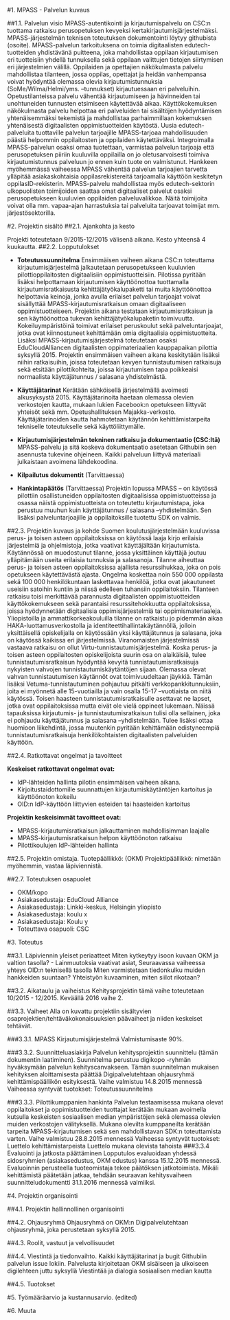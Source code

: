 #1. MPASS - Palvelun kuvaus

##1.1. Palvelun visio
MPASS-autentikointi ja kirjautumispalvelu on CSC:n tuottama ratkaisu perusopetuksen kevyeksi kertakirjautumisjärjestelmäksi. MPASS-järjestelmän teknisen toteutuksen dokumentointi löytyy githubista (osoite). MPASS-palvelun tarkoituksena on toimia digitaalisten edutech-tuotteiden yhdistävänä puitteena, joka mahdollistaa oppilaan kirjautumisen eri tuotteisiin yhdellä tunnuksella sekä oppilaan valittujen tietojen siirtymisen eri järjestelmien välillä. 
Oppilaiden ja opettajien näkökulmasta palvelu mahdollistaa tilanteen, jossa oppilas, opettajat ja heidän vanhempansa voivat hyödyntää olemassa olevia kirjautumistunnuksia (SoMe/Wilma/Helmi/yms. –tunnukset) kirjautuessaan eri palveluihin. Opetustilanteissa palvelu vähentää kirjautumiseen ja hävinneiden tai unohtuneiden tunnusten etsimiseen käytettävää aikaa. Käyttökokemuksen näkökulmasta palvelu helpottaa eri palveluiden tai sisältöjen hyödyntämisen yhtenäisemmäksi tekemistä ja mahdollistaa parhaimmillaan kokemuksen yhtenäisestä digitaalisten oppimistuotteiden käytöstä.
Uusia edutech-palveluita tuottaville palvelun tarjoajille MPASS-tarjoaa mahdollisuuden päästä helpommin oppilaitosten ja oppilaiden käytettäväksi. Integroimalla MPASS-palvelun osaksi omaa tuotettaan, varmistaa palvelun tarjoaja että perusopetuksen piiriin kuuluvilla oppilailla on jo oletusarvoisesti toimiva kirjautumistunnus palveluun jo ennen kuin tuote on valmistunut. Hankkeen myöhemmässä vaiheessa MPASS vähentää palvelun tarjoajien tarvetta ylläpitää asiakaskohtaisia oppilasrekistereitä tarjoamalla käyttöön keskitetyn oppilasID-rekisterin. 
MPASS-palvelu mahdollistaa myös edutech-sektorin ulkopuolisten toimijoiden saattaa omat digitaaliset palvelut osaksi perusopetukseen kuuluvien oppilaiden palveluvalikkoa. Näitä toimijoita voivat olla mm. vapaa-ajan harrastuksia tai palveluita tarjoavat toimijat mm. järjestösektorilla. 

#2. Projektin sisältö
##2.1. Ajankohta ja kesto 

Projekti toteutetaan 9/2015-12/2015 välisenä aikana. Kesto yhteensä 4 kuukautta.
##2.2. Lopputulokset

- **Toteutussuunnitelma**
Ensimmäisen vaiheen aikana CSC:n toteuttama kirjautumisjärjestelmä jalkautetaan perusopetukseen kuuluvien pilottioppilaitosten digitaalisiin oppimistuotteisiin. Pilotissa pyritään lisäksi helpottamaan kirjautumisen käyttöönottoa tuottamalla kirjautumisratkaisusta kehittäjätyökalupaketti tai muita käyttöönottoa helpottavia keinoja, jonka avulla erilaiset palvelun tarjoajat voivat sisällyttää MPASS-kirjautumisratkaisun omaan digitaaliseen oppimistuotteiseen. Projektin aikana testataan kirjautumisratkaisun ja sen käyttöönottoa tukevan kehittäjätyökalupaketin toimivuutta.
Kokeiluympäristöinä toimivat erilaiset peruskoulut sekä palveluntarjoajat, jotka ovat kiinnostuneet kehittämään omia digitaalisia oppimistuotteita. Lisäksi MPASS-kirjautumisjärjestelmä toteutetaan osaksi EduCloudAlliancen digitaalisten oppimateriaalien kauppapaikan pilottia syksyllä 2015.
Projektin ensimmäisen vaiheen aikana keskitytään lisäksi niihin ratkaisuihin, joissa toteutetaan kevyen tunnistautumisen ratkaisuja sekä etsitään pilottikohteita, joissa kirjautumisen tapa poikkeaisi normaalista käyttäjätunnus / salasana yhdistelmästä. 

- **Käyttäjätarinat**
Kerätään sähköisellä järjestelmällä avoimesti alkusyksystä 2015. Käyttäjätarinoita haetaan olemassa olevien verkostojen kautta, mukaan lukien Facebook:n opetukseen liittyvät yhteisöt sekä mm. Opetushallituksen Majakka-verkosto. Käyttäjätarinoiden kautta hahmotetaan käytännön kehittämistarpeita tekniselle toteutukselle sekä käyttöliittymälle.

- **Kirjautumisjärjestelmän tekninen ratkaisu ja dokumentaatio (CSC:ltä)**
MPASS-palvelu ja sitä koskeva dokumentaatio asetetaan Githubiin sen asennusta tukevine ohjeineen. Kaikki palveluun liittyvä materiaali julkaistaan avoimena lähdekoodina. 

- **Kilpailutus dokumentit** (Tarvittaessa)
- **Hankintapäätös** (Tarvittaessa)
Projektin lopussa MPASS – on käytössä pilottiin osallistuneiden oppilaitosten digitaalisissa oppimistuotteissa ja osassa näistä oppimistuotteista on toteutettu kirjautumistapa, joka perustuu muuhun kuin käyttäjätunnus / salasana –yhdistelmään. Sen lisäksi palveluntarjoajille ja oppilaitoksille tuotettu SDK on valmis.

##2.3. Projektin kuvaus ja kohde
Suomen koulutusjärjestelmään kuuluvissa perus- ja toisen asteen oppilaitoksissa on käytössä laaja kirjo erilaisia järjestelmiä ja ohjelmistoja, jotka vaativat käyttäjältään kirjautumista. Käytännössä on muodostunut tilanne, jossa yksittäinen käyttäjä joutuu ylläpitämään useita erilaisia tunnuksia ja salasanoja.  Tilanne aiheuttaa perus- ja toisen asteen oppilaitoksissa ajallista resurssihukkaa, joka on pois opetukseen käytettävästä ajasta. Ongelma koskettaa noin 550 000 oppilasta sekä 100 000 henkilökuntaan laskettavaa henkilöä, jotka ovat jakautuneet useisiin satoihin kuntiin ja niissä edelleen tuhansiin oppilaitoksiin. Tilanteen ratkaisu toisi merkittävää parannusta digitaalisten oppimistuotteiden käyttökokemukseen sekä parantaisi resurssitehokkuutta oppilaitoksissa, joissa hyödynnetään digitaalisia oppimisjärjestelmiä tai oppimismateriaaleja. Yliopistoilla ja ammattikorkeakouluilla tilanne on ratkaistu jo pidemmän aikaa HAKA-luottamusverkostolla ja identiteettihallintakäytännöllä, jolloin yksittäisellä opiskelijalla on käytössään yksi käyttäjätunnus ja salasana, joka on käytössä kaikissa eri järjestelmissä. Viranomaisten järjestelmissä vastaava ratkaisu on ollut Virtu-tunnistautumisjärjestelmä.
Koska perus- ja toisen asteen oppilaitosten opiskelijoista suurin osa on alaikäisiä, tulee tunnistautumisratkaisun hyödyntää kevyitä tunnistautumisratkaisuja nykyisten vahvojen tunnistautumiskäytäntöjen sijaan. Olemassa olevat vahvan tunnistautumisen käytännöt ovat toimivuudeltaan jäykkiä. Tämän lisäksi Vetuma-tunnistautuminen pohjautuu pitkälti verkkopankkitunnuksiin, joita ei myönnetä alle 15-vuotiailla ja vain osalla 15-17 –vuotiaista on niitä käytössä. Toisen haasteen tunnistautumisratkaisulle asettavat ne lapset, jotka ovat oppilaitoksissa mutta eivät ole vielä oppineet lukemaan. Näissä tapauksissa kirjautumis- ja tunnistautumisratkaisun tulisi olla sellainen, joka ei pohjaudu käyttäjätunnus ja salasana –yhdistelmään. Tulee lisäksi ottaa huomioon liikehdintä, jossa muutenkin pyritään kehittämään edistyneempiä tunnistautumisratkaisuja henkilökohtaisten digitaalisten palveluiden käyttöön. 

##2.4. Ratkottavat ongelmat ja tavoitteet

**Keskeiset ratkottavat ongelmat ovat:**
- IdP-lähteiden hallinta pilotin ensimmäisen vaiheen aikana. 
- Kirjoitustaidottomille suunnattujen kirjautumiskäytäntöjen kartoitus ja käyttöönoton kokeilu
- OID:n IdP-käyttöön liittyvien esteiden tai haasteiden kartoitus

**Projektin keskeisimmät tavoitteet ovat:**
- MPASS-kirjautumisratkaisun jalkauttaminen mahdollisimman laajalle
- MPASS-kirjautumisratkaisun helpon käyttöönoton ratkaisu
- Pilottikoulujen IdP-lähteiden hallinta

##2.5. Projektin omistaja.
Tuotepäällikkö:  (OKM)
Projektipäällikkö: nimetään myöhemmin, vastaa läpiviennistä.

##2.7. Toteutuksen osapuolet
- OKM/kopo
- Asiakasedustaja: EduCloud Alliance
- Asiakasedustaja: Linkki-keskus, Helsingin yliopisto
- Asiakasedustaja: koulu x
- Asiakasedustaja: Koulu y
- Toteuttava osapuoli: CSC

#3. Toteutus

##3.1. Läpiviennin yleiset periaatteet
    Miten kytkeytyy isoon kuvaan OKM ja valtion tasolla?
    - Lainmuutoksia vaativat asiat, Seuraavassa vaiheessa yhteys OID:n teknisellä tasolla
    Miten varmistetaan tiedonkulku muiden hankkeiden suuntaan?
    Yhteistyön kuvaaminen, miten siilot rikotaan?

##3.2. Aikataulu ja vaiheistus
Kehitysprojektin tämä vaihe toteutetaan 10/2015 - 12/2015. Keväällä 2016 vaihe 2.

##3.3. Vaiheet
Alla on kuvattu projektiin sisältyvien osaprojektien/tehtäväkokonaisuuksien päävaiheet ja niiden keskeiset tehtävät.

###3.3.1. MPASS Kirjautumisjärjestelmä 
Valmistumisaste 90%.

###3.3.2. Suunnitteluasiakirja
Palvelun kehitysprojektin suunnittelu (tämän dokumentin laatiminen). Suunnitelma perustuu digikopo -ryhmän hyväksymään palvelun kehityscanvakseen. Tämän suunnitelman mukaisen kehityksen aloittamisesta päättää Digipalvelutehtaan ohjausryhmä kehittämispäällikön esityksestä. 
    Vaihe valmistuu 14.8.2015 mennessä
Vaiheessa syntyvät tuotokset:
    Toteutussuunnitelma

###3.3.3. Pilottikumppanien hankinta
Palvelun testaamisessa mukana olevat oppilaitokset ja oppimistuotteiden tuottajat kerätään mukaan avoimella kutsulla keskeisten sosiaalisen median ympäristöjen sekä olemassa olevien muiden verkostojen välityksellä.  Mukana olevilta kumppaneilta kerätään tarpeita MPASS-kirjautumisen sekä sen mahdollistavan SDK:n toteuttamista varten. 
    Vaihe valmistuu 28.8.2015 mennessä
Vaiheessa syntyvät tuotokset:
Luettelo kehittämistarpeista
Luettelo mukana olevista tahoista
###3.3.4 Evaluointi ja jatkosta päättäminen
Lopputulos evaluoidaan yhdessä sidosryhmien (asiakasedustus, OKM edustus) kanssa 15.12.2015 mennessä. Evaluoinnin perusteella tuoteomistaja tekee päätöksen jatkotoimista. Mikäli kehittämistä päätetään jatkaa, tehdään seuraavan kehitysvaiheen suunnitteludokumentti 31.1.2016 mennessä valmiiksi.

#4. Projektin organisointi

##4.1. Projektin hallinnollinen organisointi

##4.2. Ohjausryhmä
Ohjausryhmä on OKM:n Digipalvelutehtaan ohjausryhmä, joka perustetaan syksyllä 2015.

##4.3. Roolit, vastuut ja velvollisuudet

##4.4. Viestintä ja tiedonvaihto.
    Kaikki käyttäjätarinat ja bugit Githubiin palvelun issue lokiin.
    Palvelusta kirjoitetaan OKM sisäiseen ja ulkoiseen digilehteen juttu syksyllä
    Viestintää ja dialogia sosiaalisen median kautta

##4.5. Tuotokset

#5. Työmääräarvio ja kustannusarvio. (edited)

#6. Muuta

